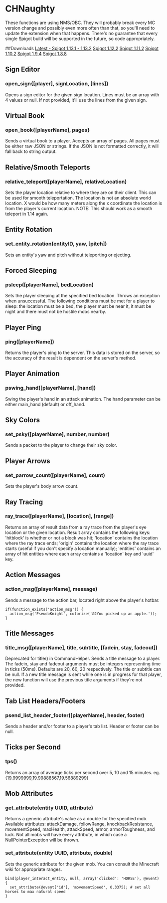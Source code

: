 # CHNaughty

These functions are using NMS/OBC. They will probably break every MC version change and possibly even more often than that, so you'll need to update the extension when that happens. There's no guarantee that every single Spigot build will be supported in the future, so code appropriately.

##Downloads
[Latest - Spigot 1.13.1 - 1.13.2](https://letsbuild.net/jenkins/job/CHNaughty/lastSuccessfulBuild/artifact/target/)
[Spigot 1.12.2](https://github.com/PseudoKnight/CHNaughty/releases/tag/v3.9.0)
[Spigot 1.11.2](https://github.com/PseudoKnight/CHNaughty/releases/tag/v3.4.2)
[Spigot 1.10.2](https://github.com/PseudoKnight/CHNaughty/releases/tag/v3.4.1)
[Spigot 1.9.4](https://github.com/PseudoKnight/CHNaughty/releases/tag/v3.2.0)
[Spigot 1.8.8](https://github.com/PseudoKnight/CHNaughty/releases/tag/v2.0.1)

## Sign Editor
### open_sign{[player], signLocation, [lines]}
Opens a sign editor for the given sign location. Lines must be an array with 4 values or null. If not provided, it'll use the lines from the given sign.

## Virtual Book
### open_book{[playerName], pages} 
Sends a virtual book to a player. Accepts an array of pages. All pages must be either raw JSON or strings. If the JSON is not formatted correctly, it will fall back to string output.

## Relative/Smooth Teleports
### relative_teleport([playerName], relativeLocation)
Sets the player location relative to where they are on their client. This can be used for smooth teleportation. The location is not an absolute world location. X would be how many meters along the x coordinate the location is from the player's current location.
NOTE: This should work as a smooth teleport in 1.14 again.

## Entity Rotation
### set_entity_rotation(entityID, yaw, [pitch])
Sets an entity's yaw and pitch without teleporting or ejecting.

## Forced Sleeping
### psleep([playerName], bedLocation)
Sets the player sleeping at the specified bed location. Throws an exception when unsuccessful. The following conditions must be met for a player to sleep: the location must be a bed, the player must be near it, it must be night and there must not be hostile mobs nearby.

## Player Ping
### ping([playerName])
Returns the player's ping to the server. This data is stored on the server, so the accuracy of the result is dependent on the server's method.

## Player Animation
### pswing_hand([playerName], [hand])
Swing the player's hand in an attack animation. The hand parameter can be either main_hand (default) or off_hand.

## Sky Colors
### set_psky([playerName], number, number)
Sends a packet to the player to change their sky color.

## Player Arrows
### set_parrow_count([playerName], count)
Sets the player's body arrow count.

## Ray Tracing
### ray_trace([playerName], [location], [range])
Returns an array of result data from a ray trace from the player's eye location or the given location. Result array contains the following keys: 'hitblock' is whether or not a block was hit; 'location' contains the location where the ray trace ends; 'origin' contains the location where the ray trace starts (useful if you don't specify a location manually); 'entities' contains an array of hit entities where each array contains a 'location' key and 'uuid' key.

## Action Messages
### action_msg([playerName], message)
Sends a message to the action bar, located right above the player's hotbar.

``` 
if(function_exists('action_msg')) {
  action_msg('PseudoKnight', colorize('&2You picked up an apple.'));
}
```

## Title Messages
### title_msg([playerName], title, subtitle, [fadein, stay, fadeout])
Deprecated for title() in CommandHelper. Sends a title message to a player. The fadein, stay and fadeout arguments must be integers representing time in ticks (50ms). Defaults are 20, 60, 20 respectively. The title or subtitle can be null. If a new title message is sent while one is in progress for that player, the new function will use the previous title arguments if they're not provided.

## Tab List Headers/Footers
### psend_list_header_footer([playerName], header, footer)
Sends a header and/or footer to a player's tab list. Header or footer can be null.

## Ticks per Second
### tps()
Returns an array of average ticks per second over 5, 10 and 15 minutes. eg. {19.9999999,19.99888567,19.56889299}

## Mob Attributes
### get_attribute(entity UUID, attribute)
Returns a generic attribute's value as a double for the specified mob. Available attributes: attackDamage, followRange, knockbackResistance, movementSpeed, maxHealth, attackSpeed, armor, armorToughness, and luck. Not all mobs will have every attribute, in which case a NullPointerException will be thrown.

### set_attribute(entity UUID, attribute, double)
Sets the generic attribute for the given mob. You can consult the Minecraft wiki for appropriate ranges.

```
bind(player_interact_entity, null, array('clicked': 'HORSE'), @event) {
  set_attribute(@event['id'], 'movementSpeed', 0.3375); # set all horses to max natural speed
}
```
